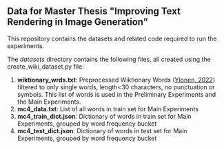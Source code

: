 ## Data for Master Thesis "Improving Text Rendering in Image Generation"

This repository contains the datasets and related code required to run the experiments.

The _datasets_ directory contains the following files, all created using the create_wiki_dataset.py file:

1. **wiktionary_wrds.txt**: Preprocessed Wiktionary Words ([Ylonen, 2022](http://www.lrec-conf.org/proceedings/lrec2022/pdf/2022.lrec-1.140.pdf)) filtered to only single words, length<30 characters, no punctuation or symbols. This list of words is used in the Preliminary Experiments and the Main Experiments.
2. **mc4_data.txt**: List of all words in train set for Main Experiments
3. **mc4_train_dict.json**: Dictionary of words in train set for Main Experiments, grouped by word frequency bucket
4. **mc4_test_dict.json**: Dictionary of words in test set for Main Experiments, grouped by word frequency bucket




